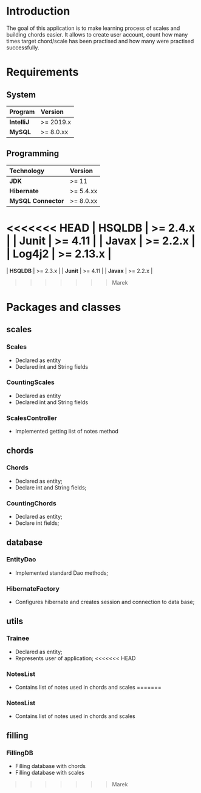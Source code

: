 # Introduction

The goal of this application is to make learning process of scales and building chords easier. 
It allows to create user account, count how many times target chord/scale has been practised and how many were practised successfully.

# Requirements

## System

| **Program**  | **Version** |
| :----------- | :---------- |
| **IntelliJ** | \>= 2019.x  |
| **MySQL**    | \>= 8.0.xx  |


## Programming


| **Technology**      | **Version** |
| :------------------ | :---------- |
| **JDK**             | \>= 11      |
| **Hibernate**       | \>= 5.4.xx  |
| **MySQL Connector** | \>= 8.0.xx  |
<<<<<<< HEAD
| **HSQLDB**          | \>= 2.4.x   |
| **Junit**           | \>= 4.11    |
| **Javax**           | \>= 2.2.x   |
| **Log4j2**          | \>= 2.13.x  |
=======
| **HSQLDB**          | \>= 2.3.x   |
| **Junit**           | \>= 4.11    |
| **Javax**           | \>= 2.2.x   |
>>>>>>> Marek

##

# Packages and classes

## scales

### Scales

* Declared as entity
* Declared int and String fields

### CountingScales

* Declared as entity
* Declared int and String fields

### ScalesController
* Implemented getting list of notes method

## chords

### Chords

* Declared as entity;
* Declare int and String fields;

### CountingChords

* Declared as entity;
* Declare int fields;


## database

### EntityDao

* Implemented standard Dao methods;

### HibernateFactory

* Configures hibernate and creates session and connection to data base;

## utils

### Trainee

* Declared as entity;
* Represents user of application;
<<<<<<< HEAD

### NotesList

* Contains list of notes used in chords and scales
=======

### NotesList

* Contains list of notes used in chords and scales

## filling

### FillingDB

* Filling database with chords
* Filling database with scales
>>>>>>> Marek
